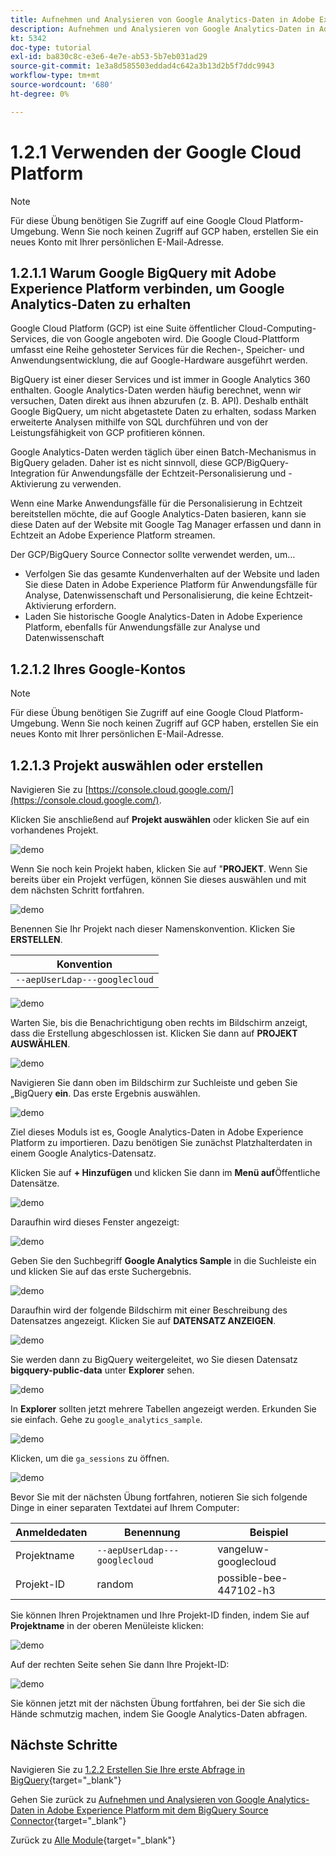 ```yaml
---
title: Aufnehmen und Analysieren von Google Analytics-Daten in Adobe Experience Platform mit dem BigQuery Source Connector - Erstellen eines Google Cloud Platform-Kontos
description: Aufnehmen und Analysieren von Google Analytics-Daten in Adobe Experience Platform mit dem BigQuery Source Connector - Erstellen eines Google Cloud Platform-Kontos
kt: 5342
doc-type: tutorial
exl-id: ba830c8c-e3e6-4e7e-ab53-5b7eb031ad29
source-git-commit: 1e3a8d585503eddad4c642a3b13d2b5f7ddc9943
workflow-type: tm+mt
source-wordcount: '680'
ht-degree: 0%

---
```


# 1.2.1 Verwenden der Google Cloud Platform

>[!NOTE]
>
>Für diese Übung benötigen Sie Zugriff auf eine Google Cloud Platform-Umgebung. Wenn Sie noch keinen Zugriff auf GCP haben, erstellen Sie ein neues Konto mit Ihrer persönlichen E-Mail-Adresse.

## 1.2.1.1 Warum Google BigQuery mit Adobe Experience Platform verbinden, um Google Analytics-Daten zu erhalten

Google Cloud Platform (GCP) ist eine Suite öffentlicher Cloud-Computing-Services, die von Google angeboten wird. Die Google Cloud-Plattform umfasst eine Reihe gehosteter Services für die Rechen-, Speicher- und Anwendungsentwicklung, die auf Google-Hardware ausgeführt werden.

BigQuery ist einer dieser Services und ist immer in Google Analytics 360 enthalten. Google Analytics-Daten werden häufig berechnet, wenn wir versuchen, Daten direkt aus ihnen abzurufen (z. B. API). Deshalb enthält Google BigQuery, um nicht abgetastete Daten zu erhalten, sodass Marken erweiterte Analysen mithilfe von SQL durchführen und von der Leistungsfähigkeit von GCP profitieren können.

Google Analytics-Daten werden täglich über einen Batch-Mechanismus in BigQuery geladen. Daher ist es nicht sinnvoll, diese GCP/BigQuery-Integration für Anwendungsfälle der Echtzeit-Personalisierung und -Aktivierung zu verwenden.

Wenn eine Marke Anwendungsfälle für die Personalisierung in Echtzeit bereitstellen möchte, die auf Google Analytics-Daten basieren, kann sie diese Daten auf der Website mit Google Tag Manager erfassen und dann in Echtzeit an Adobe Experience Platform streamen.

Der GCP/BigQuery Source Connector sollte verwendet werden, um…

- Verfolgen Sie das gesamte Kundenverhalten auf der Website und laden Sie diese Daten in Adobe Experience Platform für Anwendungsfälle für Analyse, Datenwissenschaft und Personalisierung, die keine Echtzeit-Aktivierung erfordern.
- Laden Sie historische Google Analytics-Daten in Adobe Experience Platform, ebenfalls für Anwendungsfälle zur Analyse und Datenwissenschaft

## 1.2.1.2 Ihres Google-Kontos

>[!NOTE]
>
>Für diese Übung benötigen Sie Zugriff auf eine Google Cloud Platform-Umgebung. Wenn Sie noch keinen Zugriff auf GCP haben, erstellen Sie ein neues Konto mit Ihrer persönlichen E-Mail-Adresse.

## 1.2.1.3 Projekt auswählen oder erstellen

Navigieren Sie zu [https://console.cloud.google.com/](https://console.cloud.google.com/).

Klicken Sie anschließend auf **Projekt auswählen** oder klicken Sie auf ein vorhandenes Projekt.

![demo](./images/ex12.png)

Wenn Sie noch kein Projekt haben, klicken Sie auf &quot;**PROJEKT**. Wenn Sie bereits über ein Projekt verfügen, können Sie dieses auswählen und mit dem nächsten Schritt fortfahren.

![demo](./images/ex1createproject.png)

Benennen Sie Ihr Projekt nach dieser Namenskonvention. Klicken Sie **ERSTELLEN**.

| Konvention |
| ----------------- |
| `--aepUserLdap---googlecloud` |

![demo](./images/ex13.png)

Warten Sie, bis die Benachrichtigung oben rechts im Bildschirm anzeigt, dass die Erstellung abgeschlossen ist. Klicken Sie dann auf **PROJEKT AUSWÄHLEN**.

![demo](./images/ex14.png)

Navigieren Sie dann oben im Bildschirm zur Suchleiste und geben Sie „BigQuery **ein**. Das erste Ergebnis auswählen.

![demo](./images/ex17.png)

Ziel dieses Moduls ist es, Google Analytics-Daten in Adobe Experience Platform zu importieren. Dazu benötigen Sie zunächst Platzhalterdaten in einem Google Analytics-Datensatz.

Klicken Sie auf **+ Hinzufügen** und klicken Sie dann im **Menü auf**&#x200B;Öffentliche Datensätze.

![demo](./images/ex118.png)

Daraufhin wird dieses Fenster angezeigt:

![demo](./images/ex119.png)

Geben Sie den Suchbegriff **Google Analytics Sample** in die Suchleiste ein und klicken Sie auf das erste Suchergebnis.

![demo](./images/ex120.png)

Daraufhin wird der folgende Bildschirm mit einer Beschreibung des Datensatzes angezeigt. Klicken Sie auf **DATENSATZ ANZEIGEN**.

![demo](./images/ex121.png)

Sie werden dann zu BigQuery weitergeleitet, wo Sie diesen Datensatz **bigquery-public-data** unter **Explorer** sehen.

![demo](./images/ex122a.png)

In **Explorer** sollten jetzt mehrere Tabellen angezeigt werden. Erkunden Sie sie einfach. Gehe zu `google_analytics_sample`.

![demo](./images/ex122.png)

Klicken, um die `ga_sessions` zu öffnen.

![demo](./images/ex123.png)

Bevor Sie mit der nächsten Übung fortfahren, notieren Sie sich folgende Dinge in einer separaten Textdatei auf Ihrem Computer:

| Anmeldedaten | Benennung | Beispiel |
| ----------------- |-------------| -------------|
| Projektname | `--aepUserLdap---googlecloud` | vangeluw-googlecloud |
| Projekt-ID | random | possible-bee-447102-h3 |

Sie können Ihren Projektnamen und Ihre Projekt-ID finden, indem Sie auf **Projektname** in der oberen Menüleiste klicken:

![demo](./images/ex1projectMenu.png)

Auf der rechten Seite sehen Sie dann Ihre Projekt-ID:

![demo](./images/ex1projetcselection.png)

Sie können jetzt mit der nächsten Übung fortfahren, bei der Sie sich die Hände schmutzig machen, indem Sie Google Analytics-Daten abfragen.

## Nächste Schritte

Navigieren Sie zu [1.2.2 Erstellen Sie Ihre erste Abfrage in BigQuery](./ex2.md){target="_blank"}

Gehen Sie zurück zu [Aufnehmen und Analysieren von Google Analytics-Daten in Adobe Experience Platform mit dem BigQuery Source Connector](./customer-journey-analytics-bigquery-gcp.md){target="_blank"}

Zurück zu [Alle Module](./../../../../overview.md){target="_blank"}
